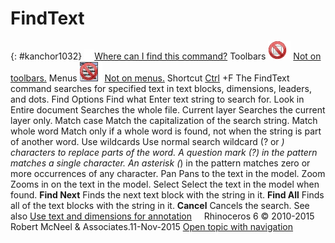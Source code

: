 ---
---


# FindText
{: #kanchor1032}
 [![images/transparent.gif](images/transparent.gif)Where can I find this command?](javascript:void(0);) Toolbars
![images/-no-toolbar-button.png](images/-no-toolbar-button.png) [Not on toolbars.](toolbarwhattodo.html) 
Menus
![images/-no-menu-item.png](images/-no-menu-item.png) [Not on menus.](menuwhattodo.html) 
Shortcut
 [Ctrl](ctrl-key.html) +F
The FindText command searches for specified text in text blocks, dimensions, leaders, and dots.
Find Options
Find what
Enter text string to search for.
Look in
Entire document
Searches the whole file.
Current layer
Searches the current layer only.
Match case
Match the capitalization of the search string.
Match whole word
Match only if a whole word is found, not when the string is part of another word.
Use wildcards
Use normal search wildcard (? or *) characters to replace parts of the word.
A question mark (?) in the pattern matches a single character.
An asterisk (*) in the pattern matches zero or more occurrences of any character.
Pan
Pans to the text in the model.
Zoom
Zooms in on the text in the model.
Select
Select the text in the model when found.
 **Find Next** 
Finds the next text block with the string in it.
 **Find All** 
Finds all of the text blocks with the string in it.
 **Cancel** 
Cancels the search.
See also
 [Use text and dimensions for annotation](sak-textanddimensions.html) 
&#160;
&#160;
Rhinoceros 6 © 2010-2015 Robert McNeel &amp; Associates.11-Nov-2015
 [Open topic with navigation](findtext.html) 

